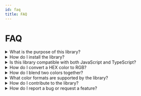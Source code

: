```yaml
---
id: faq
title: FAQ
---
```


# FAQ

<details>
  <summary>What is the purpose of this library?</summary>
  <div class="summary-content">
    Colore library provides a comprehensive set of color manipulation and conversion utilities for use in JavaScript and TypeScript applications.
  </div>
</details>

<details>
  <summary>How do I install the library?</summary>
  <div class="summary-content">
    You can install the library using npm or yarn:
    <pre><code>npm install colore-js</code></pre>
    <pre><code>yarn add colore-js</code></pre>
  </div>
</details>

<details>
  <summary>Is this library compatible with both JavaScript and TypeScript?</summary>
  <div class="summary-content">
    Yes, the library is written in TypeScript and provides type definitions, making it compatible with both JavaScript and TypeScript.
  </div>
</details>

<details>
  <summary>How do I convert a HEX color to RGB?</summary>
  <div class="summary-content">
    You can use the <code>hexToRgb</code> function:
    <pre><code>

const rgbColor = hexToRgb('#ff5733');
console.log(rgbColor); // Output: "rgb(255, 87, 51)"
</code></pre>
  </div>
</details>

<details>
  <summary>How do I blend two colors together?</summary>
  <div class="summary-content">
    You can use the <code>blendColors</code> function (assuming such a function exists):
    <pre><code>

const blendedColor = blendColors('#ff5733', '#33ff57', 'multiply');
console.log(blendedColor); // Output: the resulting blended color
</code></pre>
  </div>
</details>

<details>
  <summary>What color formats are supported by the library?</summary>
  <div class="summary-content">
    The library supports a wide range of color formats including:
    <ul>
      <li>CMYK</li>
      <li>HEX</li>
      <li>HEX Alpha</li>
      <li>HSL</li>
      <li>HSLA</li>
      <li>HSV</li>
      <li>HSVA</li>
      <li>LAB</li>
      <li>LCH</li>
      <li>RGB</li>
      <li>RGBA</li>
      <li>XYZ</li>
      <li>Named Colors</li>
    </ul>
  </div>
</details>

<details>
  <summary>How do I contribute to the library?</summary>
  <div class="summary-content">
    Contributions are welcome! Please refer to the contribution guidelines in the repository for more details on how to get started.
  </div>
</details>

<details>
  <summary>How do I report a bug or request a feature?</summary>
  <div class="summary-content">
    You can report bugs or request features by opening an issue on our <a href="https://github.com/mallikcheripally/colore">GitHub repository</a>.
  </div>
</details>
